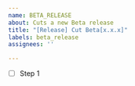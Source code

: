 ```yaml
---
name: BETA_RELEASE
about: Cuts a new Beta release
title: "[Release] Cut Beta[x.x.x]"
labels: beta_release
assignees: ''

---
```


- [ ] Step 1
